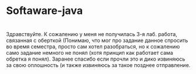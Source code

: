 # Softaware-java



#





#




#




#




#



#

Здравствуйте. К сожалению у меня не получилась 3-я лаб. работа, связанная с оберткой (Понимаю, что мог про задание данное спросить во время семестра, 
просто сам хотел разобраться, но к сожалению само задание немного не понял (хотя принцип как работает сама обретка я понял).
Заранее спасибо если прочли это и дико извиняюсь за свою оплошность (и также извиняюсь за такое позднее отправление.
